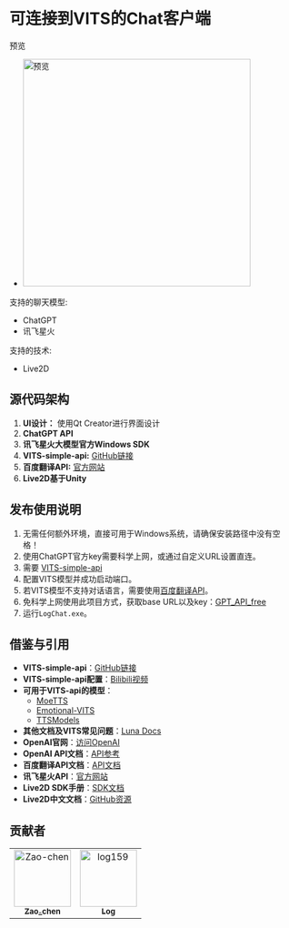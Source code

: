 # 可连接到VITS的Chat客户端

预览
- <img src="https://github.com/log159/LogChat/assets/121474554/cf2db233-3b19-4ca3-8123-491bdcbab51a" width="400" alt="预览">

支持的聊天模型:
- ChatGPT
- 讯飞星火

支持的技术:
- Live2D

## 源代码架构

1. **UI设计：** 使用Qt Creator进行界面设计
2. **ChatGPT API**
3. **讯飞星火大模型官方Windows SDK**
4. **VITS-simple-api:** [GitHub链接](https://github.com/Artrajz/vits-simple-api/tree/main)
5. **百度翻译API:** [官方网站](https://fanyi-api.baidu.com/)
6. **Live2D基于Unity**

## 发布使用说明

1. 无需任何额外环境，直接可用于Windows系统，请确保安装路径中没有空格！
2. 使用ChatGPT官方key需要科学上网，或通过自定义URL设置直连。
3. 需要 [VITS-simple-api](https://github.com/Artrajz/vits-simple-api/tree/main)
4. 配置VITS模型并成功启动端口。
5. 若VITS模型不支持对话语言，需要使用[百度翻译API](https://fanyi-api.baidu.com/)。
6. 免科学上网使用此项目方式，获取base URL以及key：[GPT_API_free](https://github.com/chatanywhere/GPT_API_free)
7. 运行`LogChat.exe`。

## 借鉴与引用

- **VITS-simple-api**：[GitHub链接](https://github.com/Artrajz/vits-simple-api/tree/v0.2.0)
- **VITS-simple-api配置**：[Bilibili视频](https://www.bilibili.com/video/BV1ku4y1R73r)
- **可用于VITS-api的模型**：
  - [MoeTTS](https://github.com/luoyily/MoeTTS)
  - [Emotional-VITS](https://github.com/Ikaros-521/emotional-vits/releases)
  - [TTSModels](https://github.com/CjangCjengh/TTSModels)
- **其他文档及VITS常见问题**：[Luna Docs](https://luna.docs.ie.cx/)
- **OpenAI官网**：[访问OpenAI](https://openai.com/)
- **OpenAI API文档**：[API参考](https://platform.openai.com/docs/api-reference/introduction)
- **百度翻译API文档**：[API文档](https://fanyi-api.baidu.com/doc/11)
- **讯飞星火API**：[官方网站](https://xinghuo.xfyun.cn/sparkapi)
- **Live2D SDK手册**：[SDK文档](https://docs.live2d.com/zh-CHS/cubism-sdk-manual/top/)
- **Live2D中文文档**：[GitHub资源](https://github.com/gtf35/live2d_unity_sdk_chinese_document)

## 贡献者

<!-- readme: collaborators,contributors -start -->
<table>
<tr>
    <td align="center">
        <a href="https://github.com/Zao-chen">
            <img src="https://avatars.githubusercontent.com/u/77674075?v=4" width="100;" alt="Zao-chen"/>
            <br />
            <sub><b>Zao_chen</b></sub>
        </a>
    </td>
    <td align="center">
        <a href="https://github.com/log159">
            <img src="https://avatars.githubusercontent.com/u/121474554?v=4" width="100;" alt="log159"/>
            <br />
            <sub><b>Log</b></sub>
        </a>
    </td></tr>
</table>
<!-- readme: collaborators,contributors -end -->

